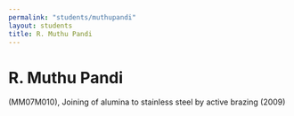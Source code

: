 ```yaml
---
permalink: "students/muthupandi"
layout: students
title: R. Muthu Pandi
---
```

# R. Muthu Pandi

 (MM07M010), Joining of alumina to stainless steel by active brazing (2009)
